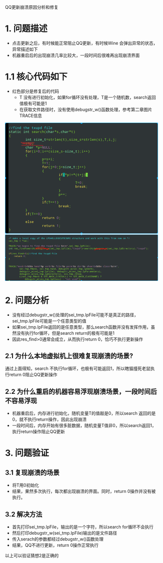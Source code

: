 QQ更新崩溃原因分析和修复
# 1. 问题描述
* 点击更新之后，有时候能正常阻止QQ更新，有时候Wine 会弹出异常的状态，异常描述如下
* 机器重启后的出现崩溃几率比较大，一段时间后很难再出现崩溃界面
# 1.1 核心代码如下
* 红色部分是修复后的代码
    * T 没有进行初始化，如果for循环没有处理，T是一个随机数，search返回值极有可能是1
    * 在获取文件路径时，没有使用debugstr_w()函数处理，参考第二章图片TRACE信息

![2019-10-16-18-52-17.png](./images/2019-10-16-18-52-17.png)
![2019-10-16-18-55-03.png](./images/2019-10-16-18-55-03.png)

# 2. 问题分析
* 没有经过debugstr_w()处理的sei_tmp.lpFile可能不是真正的路径，sei_tmp.lpFile可能是一个任意类型的值
* 如果sei_tmp.lpFile返回的是任意类型，那么search函数并没有发挥作用，虽然没有执行for循环，但是search return的极有可能是1
* 因此res_find>0通常会成立，从而执行return 0，恰巧不执行更新操作
## 2.1 为什么本地虚拟机上很难复现崩溃的场景?
通过上面得知，search 不执行for循环，也极有可能返回1，所以瞎猫撞死老鼠执行return 0阻止QQ更新操作
## 2.2 为什么重启的机器容易浮现崩溃场景，一段时间后不容易浮现
* 机器重启后，内存进行初始化，随机变量T的值敲是0，所以search 返回的是0，就不执行return操作，因此出现崩溃
* 一段时间后，内存开始有很多脏数据，随机变量T值非0，所以search返回1，执行return操作阻止QQ更新

# 3. 问题验证
## 3.1 复现崩溃的场景
* 将T用0初始化
* 结果，果然多次执行，每次都出现崩溃的界面。同时，return 0操作并没有被执行。

## 3.2 解决方法
* 首先打印sei_tmp.lpFile，输出的是一个字符，所以search for循环不会执行
* 然后打印debugstr_w(sei_tmp.lpFile)输出的是文件路径
* 传入serach的参数都经过debugstr_w()函数处理
* 结果，QQ不进行更新，return 0操作正常执行

以上可以验证猜想2是正确的